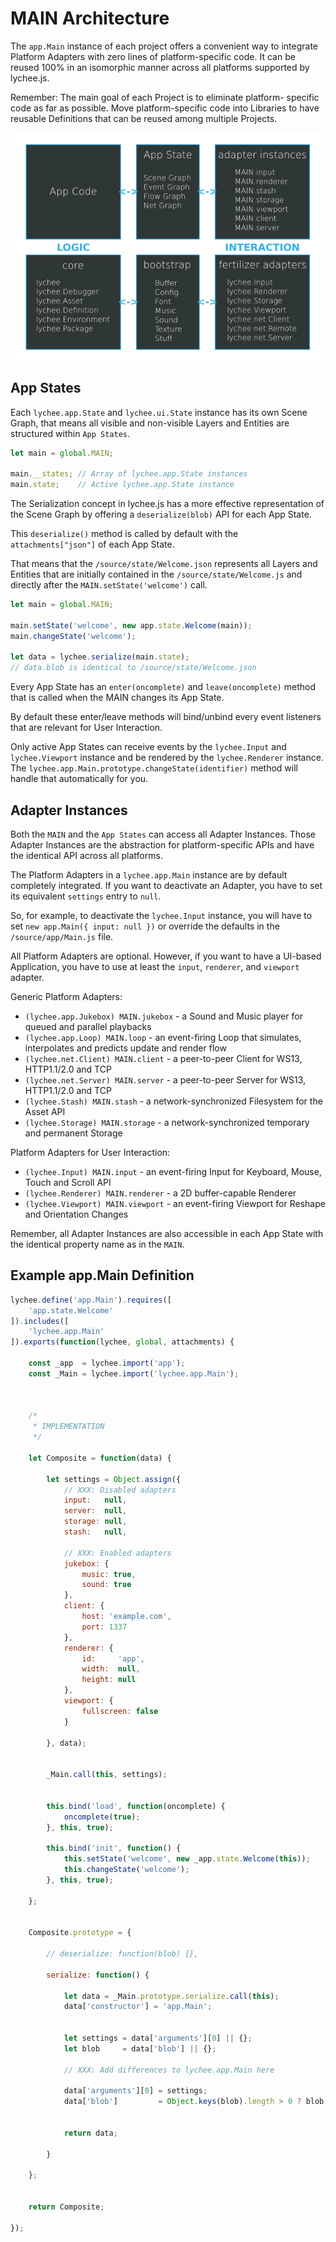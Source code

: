
# MAIN Architecture

The `app.Main` instance of each project offers a convenient way
to integrate Platform Adapters with zero lines of platform-specific
code. It can be reused 100% in an isomorphic manner across all
platforms supported by lychee.js.

Remember: The main goal of each Project is to eliminate platform-
specific code as far as possible. Move platform-specific code into
Libraries to have reusable Definitions that can be reused among
multiple Projects.

![Architecture Overview](./asset/architecture.png)


## App States

Each `lychee.app.State` and `lychee.ui.State` instance has its own
Scene Graph, that means all visible and non-visible Layers and
Entities are structured within `App States`.

```javascript
let main = global.MAIN;

main.__states; // Array of lychee.app.State instances
main.state;    // Active lychee.app.State instance
```

The Serialization concept in lychee.js has a more effective
representation of the Scene Graph by offering a `deserialize(blob)`
API for each App State.

This `deserialize()` method is called by default with the
`attachments["json"]` of each App State.

That means that the `/source/state/Welcome.json` represents all
Layers and Entities that are initially contained in the
`/source/state/Welcome.js` and directly after the
`MAIN.setState('welcome')` call.

```javascript
let main = global.MAIN;

main.setState('welcome', new app.state.Welcome(main));
main.changeState('welcome');

let data = lychee.serialize(main.state);
// data.blob is identical to /source/state/Welcome.json
```

Every App State has an `enter(oncomplete)` and `leave(oncomplete)`
method that is called when the MAIN changes its App State.

By default these enter/leave methods will bind/unbind every event
listeners that are relevant for User Interaction.

Only active App States can receive events by the `lychee.Input`
and `lychee.Viewport` instance and be rendered by the `lychee.Renderer`
instance. The `lychee.app.Main.prototype.changeState(identifier)`
method will handle that automatically for you.


## Adapter Instances

Both the `MAIN` and the `App States` can access all Adapter
Instances. Those Adapter Instances are the abstraction for
platform-specific APIs and have the identical API across all
platforms.

The Platform Adapters in a `lychee.app.Main` instance are
by default completely integrated. If you want to deactivate
an Adapter, you have to set its equivalent `settings` entry
to `null`.

So, for example, to deactivate the `lychee.Input` instance,
you will have to set `new app.Main({ input: null })` or
override the defaults in the `/source/app/Main.js` file.

All Platform Adapters are optional. However, if you want to
have a UI-based Application, you have to use at least the
`input`, `renderer`, and `viewport` adapter.

Generic Platform Adapters:

- `(lychee.app.Jukebox) MAIN.jukebox` - a Sound and Music player for queued and parallel playbacks
- `(lychee.app.Loop) MAIN.loop` - an event-firing Loop that simulates, interpolates and predicts update and render flow
- `(lychee.net.Client) MAIN.client` - a peer-to-peer Client for WS13, HTTP1.1/2.0 and TCP
- `(lychee.net.Server) MAIN.server` - a peer-to-peer Server for WS13, HTTP1.1/2.0 and TCP
- `(lychee.Stash) MAIN.stash` - a network-synchronized Filesystem for the Asset API
- `(lychee.Storage) MAIN.storage` - a network-synchronized temporary and permanent Storage

Platform Adapters for User Interaction:

- `(lychee.Input) MAIN.input` - an event-firing Input for Keyboard, Mouse, Touch and Scroll API
- `(lychee.Renderer) MAIN.renderer` - a 2D buffer-capable Renderer
- `(lychee.Viewport) MAIN.viewport` - an event-firing Viewport for Reshape and Orientation Changes

Remember, all Adapter Instances are also accessible in each
App State with the identical property name as in the `MAIN`.


## Example app.Main Definition

```javascript
lychee.define('app.Main').requires([
	'app.state.Welcome'
]).includes([
	'lychee.app.Main'
]).exports(function(lychee, global, attachments) {

	const _app  = lychee.import('app');
	const _Main = lychee.import('lychee.app.Main');



	/*
	 * IMPLEMENTATION
	 */

	let Composite = function(data) {

		let settings = Object.assign({
			// XXX: Disabled adapters
			input:   null,
			server:  null,
			storage: null,
			stash:   null,

			// XXX: Enabled adapters
			jukebox: {
				music: true,
				sound: true
			},
			client: {
				host: 'example.com',
				port: 1337
			},
			renderer: {
				id:     'app',
				width:  null,
				height: null
			},
			viewport: {
				fullscreen: false
			}

		}, data);


		_Main.call(this, settings);


		this.bind('load', function(oncomplete) {
			oncomplete(true);
		}, this, true);

		this.bind('init', function() {
			this.setState('welcome', new _app.state.Welcome(this));
			this.changeState('welcome');
		}, this, true);

	};


	Composite.prototype = {

		// deserialize: function(blob) {},

		serialize: function() {

			let data = _Main.prototype.serialize.call(this);
			data['constructor'] = 'app.Main';


			let settings = data['arguments'][0] || {};
			let blob     = data['blob'] || {};

			// XXX: Add differences to lychee.app.Main here

			data['arguments'][0] = settings;
			data['blob']         = Object.keys(blob).length > 0 ? blob : null;


			return data;

		}

	};


	return Composite;

}); 
```

